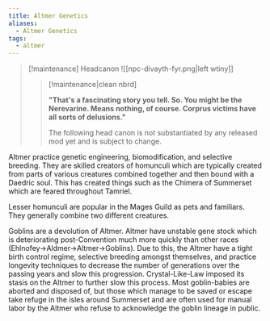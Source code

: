 ```yaml
---
title: Altmer Genetics
aliases:
  - Altmer Genetics
tags:
  - altmer
---
```

> [!maintenance] Headcanon
> ![[npc-divayth-fyr.png|left wtiny]]
> 
> > [!maintenance|clean nbrd]
> > 
> > **"That's a fascinating story you tell. So. You might be the Nerevarine. Means nothing, of course. Corprus victims have all sorts of delusions."**
> > 
> > The following head canon is not substantiated by any released mod yet and is subject to change.

Altmer practice genetic engineering, biomodification, and selective breeding. They are skilled creators of homunculi which are typically created from parts of various creatures combined together and then bound with a Daedric soul. This has created things such as the Chimera of Summerset which are feared throughout Tamriel.

Lesser homunculi are popular in the Mages Guild as pets and familiars. They generally combine two different creatures.

Goblins are a devolution of Altmer. Altmer have unstable gene stock which is deteriorating post-Convention much more quickly than other races (Ehlnofey->Aldmer->Altmer->Goblins). Due to this, the Altmer have a tight birth control regime, selective breeding amongst themselves, and practice longevity techniques to decrease the number of generations over the passing years and slow this progression. Crystal-Like-Law imposed its stasis on the Altmer to further slow this process. Most goblin-babies are aborted and disposed of, but those which manage to be saved or escape take refuge in the isles around Summerset and are often used for manual labor by the Altmer who refuse to acknowledge the goblin lineage in public.